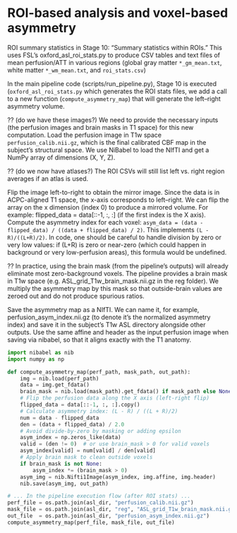 # ROI-based analysis and voxel-based asymmetry

ROI summary statistics in Stage 10: “Summary statistics within ROIs.” This uses FSL’s oxford_asl_roi_stats.py to produce CSV tables 
and text files of mean perfusion/ATT in various regions (global gray matter `*_gm_mean.txt`, white matter `*_wm_mean.txt`, and `roi_stats.csv`)

In the main pipeline code (scripts/run_pipeline.py), Stage 10 is executed (`oxford_asl_roi_stats.py` which generates the ROI stats files, 
we add a call to a new function (`compute_asymmetry_map`) that will generate the left–right asymmetry volume. 

?? (do we have these images?) We need to provide the necessary inputs (the perfusion images and brain masks in T1 space) for this new computation. Load the perfusion image in T1w space `perfusion_calib.nii.gz`, which is the final calibrated CBF map in the subject’s structural space. We use NiBabel to load the NIfTI and get a NumPy array of dimensions (X, Y, Z).

?? (do we now have atlases?) The ROI CSVs will still list left vs. right region averages if an atlas is used.

Flip the image left-to-right to obtain the mirror image. Since the data is in ACPC-aligned T1 space, the x-axis corresponds to left–right. 
We can flip the array on the x dimension (index 0) to produce a mirrored volume. For example: flipped_data = data[::-1, :, :] (if the first index is the X axis). Compute the asymmetry index for each voxel: `asym_data = (data - flipped_data) / ((data + flipped_data) / 2)`. This implements `(L - R)/((L+R)/2)`. In code, one should be careful to handle division by zero or very low values: if (L+R) is zero or near-zero (which could happen in background or very low-perfusion areas), this formula would be undefined.

?? In practice, using the brain mask (from the pipeline’s outputs) will already eliminate most zero-background voxels. The pipeline provides a brain mask in T1w space (e.g. ASL_grid_T1w_brain_mask.nii.gz in the reg folder). We multiply the asymmetry map by this mask so that outside-brain values are zeroed out and do not produce spurious ratios. 

Save the asymmetry map as a NIfTI. We can name it, for example, perfusion_asym_index.nii.gz (to denote it’s the normalized asymmetry index) and save it in the subject’s T1w ASL directory alongside other outputs. Use the same affine and header as the input perfusion image when saving via nibabel, so that it aligns exactly with the T1 anatomy.

```python
import nibabel as nib
import numpy as np

def compute_asymmetry_map(perf_path, mask_path, out_path):
    img = nib.load(perf_path)
    data = img.get_fdata()
    brain_mask = nib.load(mask_path).get_fdata() if mask_path else None
    # Flip the perfusion data along the X axis (left-right flip)
    flipped_data = data[::-1, :, :].copy()  
    # Calculate asymmetry index: (L - R) / ((L + R)/2)
    num = data - flipped_data
    den = (data + flipped_data) / 2.0
    # Avoid divide-by-zero by masking or adding epsilon
    asym_index = np.zeros_like(data)
    valid = (den != 0)  # or use brain_mask > 0 for valid voxels
    asym_index[valid] = num[valid] / den[valid]
    # Apply brain mask to clean outside voxels
    if brain_mask is not None:
        asym_index *= (brain_mask > 0)
    asym_img = nib.Nifti1Image(asym_index, img.affine, img.header)
    nib.save(asym_img, out_path)

# ... In the pipeline execution flow (after ROI stats) ...
perf_file = os.path.join(asl_dir, "perfusion_calib.nii.gz")
mask_file = os.path.join(asl_dir, "reg", "ASL_grid_T1w_brain_mask.nii.gz")
out_file  = os.path.join(asl_dir, "perfusion_asym_index.nii.gz")
compute_asymmetry_map(perf_file, mask_file, out_file)
```

